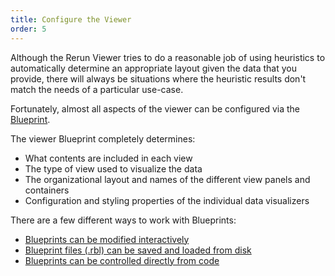 ```yaml
---
title: Configure the Viewer
order: 5
---
```


Although the Rerun Viewer tries to do a reasonable job of using heuristics to automatically determine
an appropriate layout given the data that you provide, there will always be situations where the heuristic
results don't match the needs of a particular use-case.

Fortunately, almost all aspects of the viewer can be configured via the [Blueprint](../reference/viewer/blueprint.md).

The viewer Blueprint completely determines:

-   What contents are included in each view
-   The type of view used to visualize the data
-   The organizational layout and names of the different view panels and containers
-   Configuration and styling properties of the individual data visualizers

There are a few different ways to work with Blueprints:

-   [Blueprints can be modified interactively](./configure-the-viewer/interactively.md)
-   [Blueprint files (.rbl) can be saved and loaded from disk](./configure-the-viewer/save-and-load.md)
-   [Blueprints can be controlled directly from code](./configure-the-viewer/through-code-tutorial.md)
